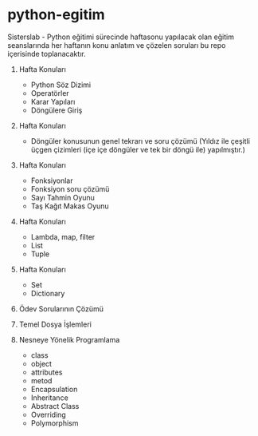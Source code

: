 # python-egitim
Sisterslab - Python eğitimi sürecinde haftasonu yapılacak olan eğitim seanslarında her haftanın konu anlatım ve çözelen soruları bu repo içerisinde toplanacaktır.

1. Hafta Konuları
   * Python Söz Dizimi
   * Operatörler
   * Karar Yapıları 
   * Döngülere Giriş

2. Hafta Konuları
   * Döngüler konusunun genel tekrarı ve soru çözümü (Yıldız ile çeşitli üçgen çizimleri (içe içe döngüler ve tek bir döngü ile) yapılmıştır.)

3. Hafta Konuları
   * Fonksiyonlar
   * Fonksiyon soru çözümü
   * Sayı Tahmin Oyunu
   * Taş Kağıt Makas Oyunu

4. Hafta Konuları
   * Lambda, map, filter
   * List
   * Tuple

5. Hafta Konuları
   * Set
   * Dictionary

6. Ödev Sorularının Çözümü

7. Temel Dosya İşlemleri

8. Nesneye Yönelik Programlama
   * class
   * object
   * attributes
   * metod
   * Encapsulation
   * Inheritance
   * Abstract Class
   * Overriding
   * Polymorphism